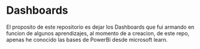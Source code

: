 # Dashboards
 
El proposito de este repositorio es dejar los Dashboards que fui armando en funcion de algunos aprendizajes, al momento de a creacion, de este repo, apenas he conocido las bases de PowerBi desde microsoft learn.
